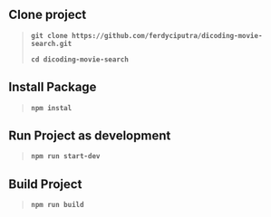 ## Clone project
> **`git clone https://github.com/ferdyciputra/dicoding-movie-search.git`**
>
> **`cd dicoding-movie-search`**

## Install Package
> **`npm instal`**

## Run Project as development
> **`npm run start-dev`**

## Build Project
> **`npm run build`**